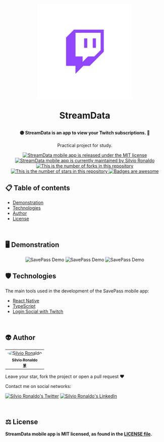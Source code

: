 <h1 align="center">
  <img src="./assets/images/adaptive-icon.png" alt="StreamData Logo" height=300 width=300 />
  <p>StreamData</p>
</h1>

<p align="center">
  <strong>
    🟣 StreamData is an app to view your Twitch subscriptions. 💜</br>
  </strong></br>Practical project for study.
</p>

<p align="center">
  <a href="./LICENSE">
    <img src="https://img.shields.io/badge/license-MIT-blue" alt="StreamData mobile app is released under the MIT license" />
  </a>
  <a href="https://GitHub.com/Silvio-Ronaldo/stream-data/graphs/commit-activity">
    <img src="https://img.shields.io/badge/Maintained%3F-yes-brightgreen" alt="StreamData mobile app is currently maintained by Silvio Ronaldo" />
  </a>
  <a href="https://GitHub.com/Silvio-Ronaldo/stream-data/network/">
    <img src="https://img.shields.io/github/forks/Silvio-Ronaldo/stream-data?style=social" alt="This is the number of forks in this repository" />
  </a>
  <a href="https://GitHub.com/Silvio-Ronaldo/stream-data/stargazers/">
    <img src="https://img.shields.io/github/stars/Silvio-Ronaldo/stream-data?style=social" alt="This is the number of stars in this repository" />
  </a>
  <a href="https://github.com/Naereen/badges">
    <img src="https://img.shields.io/badge/badge-awesome-brightgreen" alt="Badges are awesome" />
  </a>
</p>



<h2>
  📋 Table of contents
</h2>
<ul>
  <li><a href="https://github.com/Silvio-Ronaldo/save-pass#%EF%B8%8F-demonstration">Demonstration</a></li>
  <li><a href="https://github.com/Silvio-Ronaldo/save-pass#%EF%B8%8F-technologies">Technologies</a></li>
  <li><a href="https://github.com/Silvio-Ronaldo/save-pass#-author">Author</a></li>
  <li><a href="https://github.com/Silvio-Ronaldo/save-pass#%EF%B8%8F-license">License</a></li>
</ul></br>



<h2>🖥️ Demonstration</h2>
<p align="center">
  <img src="./assets/save-pass-01.gif" alt="SavePass Demo" height="500" />
  <img src="./assets/save-pass-02.gif" alt="SavePass Demo" height="500" />
  <img src="./assets/save-pass-03.gif" alt="SavePass Demo" height="500" />
</p>
 



<h2>🛡️ Technologies</h2>
<p>The main tools used in the development of the SavePass mobile app: </p>

<ul>
  <li><a href="https://reactnative.dev">React Native</a></li>
  <li><a href="https://www.typescriptlang.org">TypeScript</a></li>
  <li><a href="https://docs.expo.dev/guides/authentication/#twitch">Login Social with Twitch</a></li>
</ul></br>



<h2>👽 Author</h2>
<table>
  <tr>
    <td align="center"><a href="https://github.com/Silvio-Ronaldo"><img style="border-radius: 50%;" src="https://avatars.githubusercontent.com/u/48893927?v=4" width="100px;" alt="Silvio Ronaldo"/><br /><sub><b>Silvio Ronaldo</b></sub></a><br /><a href="https://github.com/Silvio-Ronaldo" title="Silvio Ronaldo">🍀</a></td>
  </tr>
</table>
<p>Leave your star, fork the project or open a pull request ❤️</p>
<p>Contact me on social networks: </p>
<p><a href="https://twitter.com/sivirinoo"><img src="https://img.shields.io/twitter/follow/sivirinoo?style=social" alt="Silvio Ronaldo's Twitter" /></a>
<a href="https://br.linkedin.com/in/silvio-ronaldo77"><img src="https://img.shields.io/badge/-Silvio-blue?style=flat&logo=Linkedin&logoColor=white" alt="Silvio Ronaldo's LinkedIn" /></a></p></br>



<h2>⚖️ License</h2>
<p><strong>StreamData mobile app is MIT licensed, as found in the <a href="./LICENSE">LICENSE file</a>.</strong></p>
